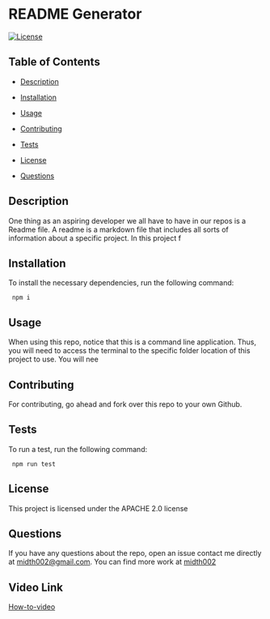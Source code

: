 # README Generator

  [![License](https://img.shields.io/badge/License-Apache%202.0-blue.svg)](https://opensource.org/licenses/Apache-2.0)
  
  ## Table of Contents 

  * [Description](#description)
  
  * [Installation](#installation)
  
  * [Usage](#usage)
  
  * [Contributing](#contributing)
  
  * [Tests](#tests)

  * [License](#License)

  * [Questions](#questions)

  ## Description

  One thing as an aspiring developer we all have to have in our repos is a Readme file. A readme is a markdown file that includes all sorts of information about a specific project. In this project f
  
  ## Installation 

  To install the necessary dependencies, run the following command:
  
  ```Dependencies
   npm i
  ```  
  ## Usage

  When using this repo, notice that this is a command line application. Thus, you will need to access the terminal to the specific folder location of this project to use. You will nee
  
  ## Contributing

   For contributing, go ahead and fork over this repo to your own Github.
  
  ## Tests
  
  To run a test, run the following command: 

  ```tests
   npm run test
  ```
  ## License

  This project is licensed under the APACHE 2.0 license 

  ## Questions
  
  If you have any questions about the repo, open an issue contact me directly at [midth002@gmail.com](mailto:midth002@gmail.com). You can find more work at [midth002](https://github.com/midth002/)
  
  ## Video Link
  [How-to-video](https://drive.google.com/file/d/1N1XLp-RfX5frfNkWLSdpt8TH-LzwQ_Pc/view)
  
